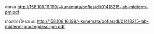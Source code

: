 คะแนน
http://158.108.16.199/~kunemata/oofias/dl/01418215-lab-midterm-pm.pdf

เกณฑ์การให้คะแนน
http://158.108.16.199/~kunemata/oofias/dl/01418215-lab-midterm-gradingdesc-pm.pdf